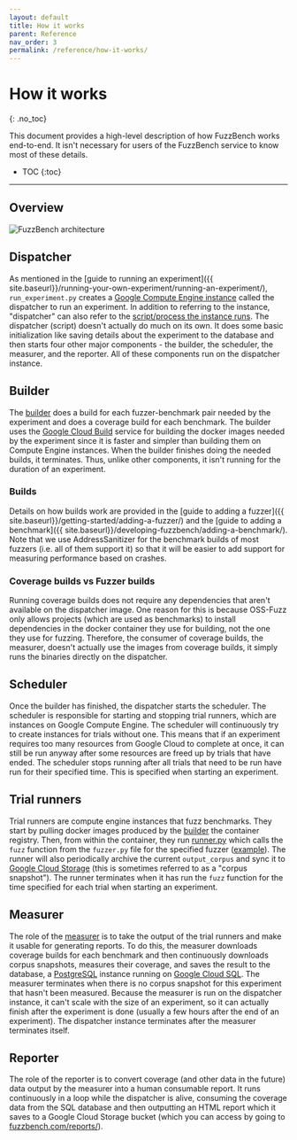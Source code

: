 ```yaml
---
layout: default
title: How it works
parent: Reference
nav_order: 3
permalink: /reference/how-it-works/
---
```


# How it works
{: .no_toc}

This document provides a high-level description of how FuzzBench works
end-to-end. It isn't necessary for users of the FuzzBench service to know
most of these details.

- TOC
{:toc}

---

## Overview


![FuzzBench architecture]({{site.baseurl}}/images/FuzzBench-architecture.png)

## Dispatcher

As mentioned in the [guide to running an experiment]({{
site.baseurl}}/running-your-own-experiment/running-an-experiment/),
`run_experiment.py` creates a [Google Compute Engine
instance](https://cloud.google.com/compute) called the dispatcher to run an
experiment. In addition to referring to the instance, "dispatcher" can also
refer to the [script/process the instance
runs](https://github.com/google/fuzzbench/blob/master/experiment/dispatcher.py).
The dispatcher (script) doesn't actually do much on its own. It does some
basic initialization like saving details about the experiment to the database
and then starts four other major components - the builder, the scheduler, the
measurer, and the reporter. All of these components run on the dispatcher
instance.

## Builder

The
[builder](https://github.com/google/fuzzbench/blob/master/experiment/builder.py)
does a build for each fuzzer-benchmark
pair needed by the experiment and does a coverage build for each benchmark.
The builder uses the [Google Cloud Build](https://cloud.google.com/cloud-build)
service for building the docker images needed by the experiment since it is
faster and simpler than building them on Compute Engine instances. When the
builder finishes doing the needed builds, it terminates. Thus, unlike other
components, it isn't running for the duration of an experiment.

### Builds

Details on how builds work are provided in the [guide to adding a fuzzer]({{
site.baseurl}}/getting-started/adding-a-fuzzer/) and the [guide to adding a
benchmark]({{ site.baseurl}}/developing-fuzzbench/adding-a-benchmark/).
Note that we use AddressSanitizer for the benchmark builds of most fuzzers
(i.e. all of them support it) so that it will be easier to add support for
measuring performance based on crashes.

### Coverage builds vs Fuzzer builds

Running coverage builds does not require any dependencies that aren't available
on the dispatcher image. One reason for this is because OSS-Fuzz only allows
projects (which are used as benchmarks) to install dependencies in the docker
container they use for building, not the one they use for fuzzing. Therefore,
the consumer of coverage builds, the measurer, doesn't actually use the images
from coverage builds, it simply runs the binaries directly on the dispatcher.

## Scheduler

Once the builder has finished, the dispatcher starts the scheduler. The
scheduler is responsible for starting and stopping trial runners, which are
instances on Google Compute Engine. The scheduler will continuously try to
create instances for trials without one. This means that if an experiment
requires too many resources from Google Cloud to complete at once, it can still
be run anyway after some resources are freed up by trials that have ended. The
scheduler stops running after all trials that need to be run have run for their
specified time. This is specified when starting an experiment.

## Trial runners

Trial runners are compute engine instances that fuzz benchmarks. They start by
pulling docker images produced by the [builder](/#Builder) the container
registry. Then, from within the container, they run
[runner.py](https://github.com/google/fuzzbench/blob/master/experiment/runner.py)
which calls the `fuzz` function from the `fuzzer.py` file for the specified
fuzzer
([example](https://github.com/google/fuzzbench/blob/master/fuzzers/fairfuzz/fuzzer.py)).
The runner will also periodically archive the current `output_corpus` and sync
it to [Google Cloud Storage](https://cloud.google.com/storage) (this is
sometimes referred to as a "corpus snapshot"). The runner terminates when it has
run the `fuzz` function for the time specified for each trial when starting an
experiment.

## Measurer

The role of the
[measurer](https://github.com/google/fuzzbench/blob/master/experiment/measurer.py)
is to take the output of the trial runners and make it usable for generating
reports. To do this, the measurer downloads coverage builds for each benchmark
and then continuously downloads corpus snapshots, measures their coverage, and
saves the result to the database, a [PostgreSQL](https://www.postgresql.org/)
instance running on [Google Cloud SQL](https://cloud.google.com/sql). The
measurer terminates when there is no corpus snapshot for this experiment that
hasn't been measured. Because the measurer is run on the dispatcher instance, it
can't scale with the size of an experiment, so it can actually finish after the
experiment is done (usually a few hours after the end of an experiment). The
dispatcher instance terminates after the measurer terminates itself.

## Reporter

The role of the reporter is to convert coverage (and other data in the future)
data output by the measurer into a human consumable report. It runs continuously
in a loop while the dispatcher is alive, consuming the coverage data from the
SQL database and then outputting an HTML report which it saves to a Google Cloud
Storage bucket (which you can access by going to
[fuzzbench.com/reports/](https://fuzzbench.com/reports/)).
